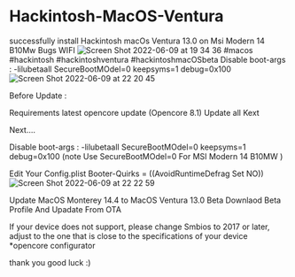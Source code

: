# Hackintosh-MacOS-Ventura
successfully install Hackintosh macOs Ventura 13.0 on Msi Modern 14 B10Mw
Bugs WIFI
![Screen Shot 2022-06-09 at 19 34 36](https://user-images.githubusercontent.com/38489058/172849644-190216c4-b13f-47ec-a072-88c95a29878a.png)
#macos #hackintosh #hackintoshventura #hackintoshmacOSbeta
Disable boot-args : -lilubetaall SecureBootMOdel=0 keepsyms=1 debug=0x100
![Screen Shot 2022-06-09 at 22 20 45](https://user-images.githubusercontent.com/38489058/172883826-d2370aab-aa01-4125-b731-f0f9875b7d43.png)

Before Update :

Requirements
latest opencore update (Opencore 8.1)
Update all Kext

Next....

Disable boot-args : -lilubetaall SecureBootMOdel=0 keepsyms=1 debug=0x100 (note Use SecureBootMOdel=0 For MSI Modern 14 B10MW )

Edit Your Config.plist
Booter-Quirks = ((AvoidRuntimeDefrag Set NO)) 
![Screen Shot 2022-06-09 at 22 22 59](https://user-images.githubusercontent.com/38489058/172886037-dbb87173-3c7e-48b6-9adc-057fc24701bb.png)


Update MacOS Monterey 14.4 to MacOS Ventura 13.0 Beta
Downlaod Beta Profile
And Upadate From OTA


If your device does not support, please change Smbios to 2017 or later, adjust to the one that is close to the specifications of your device
*opencore configurator

thank you
good luck :)
